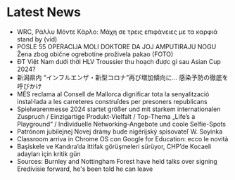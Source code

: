 # Latest News
-  WRC, Ράλλυ Μόντε Κάρλο: Μάχη σε τρεις επιφάνειες με τα καρφιά stand by (vid)
-  POSLE 55 OPERACIJA MOLI DOKTORE DA JOJ AMPUTIRAJU NOGU Žena zbog obične ogrebotine proživela pakao (FOTO)
-  ĐT Việt Nam dưới thời HLV Troussier thu hoạch được gì sau Asian Cup 2024?
-  新潟県内 “インフルエンザ・新型コロナ”再び増加傾向に… 感染予防の徹底を呼びかけ
-  MÉS reclama al Consell de Mallorca dignificar tota la senyalització instal·lada a les carreteres construïdes per presoners republicans
-  Spielwarenmesse 2024 startet größer und mit starkem internationalen Zuspruch / Einzigartige Produkt-Vielfalt / Top-Thema „Life’s a Playground“ / Individuelle Networking-Angebote und coole Selfie-Spots
-  Patrónom jubilejnej Novej drámy bude nigérijský spisovateľ W. Soyinka
-  Classroom arriva in Chrome OS con Google for Education: ecco le novità
-  Başiskele ve Kandıra’da ittifak görüşmeleri sürüyor, CHP’de Kocaeli adayları için kritik gün
-  Sources: Burnley and Nottingham Forest have held talks over signing Eredivisie forward, he's been told he can leave
